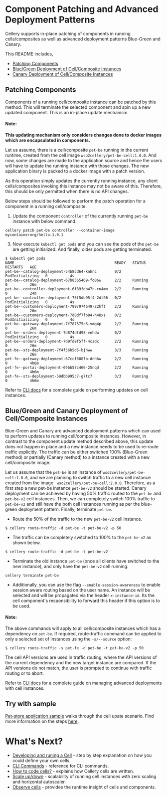# Component Patching and Advanced Deployment Patterns

Cellery supports in-place patching of components in running cells/composites as well as advanced deployment patterns Blue-Green and Canary. 

This README includes,

- [Patching Components](#patching-components)
- [Blue/Green Deployment of Cell/Composite Instances](#bluegreen-and-canary-deployment-of-cell-instances)
- [Canary Deployment of Cell/Composite Instances](#bluegreen-and-canary-deployment-of-cell-instances)

## Patching Components
Components of a running cell/composite instance can be patched by this method. This will terminate the selected component and spin up a new updated component. This is an in-place update mechanism.

#### Note:
__This updating mechanism only considers changes done to docker images which are encapsulated in components.__
 
Let us assume, there is a cell/composite `pet-be` running in the current runtime, created from the cell image `wso2cellery/pet-be-cell:1.0.0`. 
And now, some changes are made to the application source and hence the users will have to update the running instance with those changes.
The new application binary is packed to a docker image with a patch version. 

As this operation simply updates the currently running instance, any client cells/composites invoking this instance may not be aware of this. 
Therefore, this should be only permitted when there is no API changes. 
 
Below steps should be followed to perform the patch operation for a component in a running cell/composite. 
 
1) Update the component `controller` of the currently running `pet-be` instance with below command.
```
cellery patch pet-be controller --container-image mycontainerorg/hello:1.0.1
```
3) Now execute `kubectl get pods` and you can see the pods of the `pet-be` are getting initialized. And finally, older pods are getting terminated.
```
$ kubectl get pods
NAME                                             READY   STATUS            RESTARTS   AGE
pet-be--catalog-deployment-54b8cd64-knhnc        0/2     PodInitializing   0          4s
pet-be--catalog-deployment-67b8565469-fq86w      2/2     Running           0          26m
pet-be--controller-deployment-6f89fdb47c-rn4mn   2/2     Running           0          24m
pet-be--controller-deployment-75f5db95f4-2dt96   0/2     PodInitializing   0          4s
pet-be--customers-deployment-7997974649-22hft    2/2     Running           0          26m
pet-be--customers-deployment-7d8df7fb84-h48xs    0/2     PodInitializing   0          4s
pet-be--gateway-deployment-7f787575c6-vmg4p      2/2     Running           0          26m
pet-be--orders-deployment-7d874dfd98-vnhdw       0/2     PodInitializing   0          4s
pet-be--orders-deployment-7d9fd8f5ff-4czdx       2/2     Running           0          26m
pet-be--sts-deployment-7f4f56b5d5-bjhww          3/3     Running           0          26m
pet-fe--gateway-deployment-67ccf688fb-dnhhw      2/2     Running           0          4h6m
pet-fe--portal-deployment-69bb57c466-25nqd       2/2     Running           0          4h6m
pet-fe--sts-deployment-59dbb995c7-g7tc7          3/3     Running           0          4h6m
```
Refer to [CLI docs](cli-reference.md#cellery-patch) for a complete guide on performing updates on cell instances.

## Blue/Green and Canary Deployment of Cell/Composite Instances
Blue-Green and Canary are advanced deployment patterns which can used to perform updates to running cell/composite instances. 
However, in contrast to the component update method described above, this update does not happen in place and a new instance needs to be used to re-route traffic explicitly. 
The traffic can be either switched 100% (Blue-Green method) or partially (Canary method) to a instance created with a new cell/composite image. 

Let us assume that the `pet-be` is an instance of `wso2cellery/pet-be-cell:1.0.0`, and we are planning to switch traffic to a new cell instance created from the image ` wso2cellery/pet-be-cell:2.0.0`.
Therefore, as a first step a new pet-be instance `pet-be-v2` should be started. Canary deployment can be achieved by having 50% traffic routed to the `pet-be` and `pet-be-v2` 
cell instances. Then, we can  completely switch 100% traffic to `pet-be-v2` and still have the both cell instances running as per the blue-green deployment pattern. Finally, terminate `pet-be`.

- Route the 50% of the traffic to the new `pet-be-v2` cell instance. 
```
$ cellery route-traffic -d pet-be -t pet-be-v2 -p 50
```

- The traffic can be completely switched to 100% to the `pet-be-v2` as shown below. 
```
$ cellery route-traffic -d pet-be -t pet-be-v2
```
- Terminate the old instance `pet-be` (once all clients have switched to the new instance), and only have the `pet-be-v2` cell running. 
```
cellery terminate pet-be
```
- Additionally, you can use the flag `--enable-session-awareness` to enable session aware routing based on the user name. 
An instance will be selected and will be propagated via the header `x-instance-id`. Its the cell component's responsibility to forward this header if this option is to be used.

#### Note:
The above commands will apply to all cell/composite instances which has a dependency on `pet-be`. If required, route-traffic command can be applied to only a selected set of instances
using the `-s/--source` option:
```
$ cellery route-traffic -s pet-fe -d pet-be -t pet-be-v2 -p 50
```

The cell API versions are used in traffic routing, where the API versions of the current dependency and the new target instance are compared. 
If the API versions do not match, the user is prompted to continue with traffic routing or to abort.

Refer to [CLI docs](cli-reference.md#cellery-route-traffic) for a complete guide on managing advanced deployments with cell instances.

## Try with sample
[Pet-store application sample](https://github.com/wso2/cellery-samples/tree/master/cells/pet-store) walks through the cell upate scenario. 
Find more information on the steps [here](https://github.com/wso2/cellery-samples/blob/master/docs/pet-store/update-cell.md).

# What's Next?
- [Developing and runing a Cell](writing-a-cell.md) - step by step explanation on how you could define your own cells.
- [CLI Commands](cli-reference.md) - reference for CLI commands.
- [How to code cells?](cellery-syntax.md) - explains how Cellery cells are written.
- [Scale up/down](cell-scaling.md) - scalability of running cell instances with zero scaling and horizontal autoscaler.
- [Observe cells](cellery-observability.md) - provides the runtime insight of cells and components.

